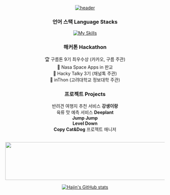 <div align="center">

  [![header](https://capsule-render.vercel.app/api?type=venom&color=6884b9&text=Hajin%&fontColor=ffffff&height=240)](#)

  ### 언어 스택 Language Stacks
  [![My Skills](https://skillicons.dev/icons?i=swift,flutter,nodejs,react,unity,python&theme=light)](#)
  <br/>
  
  ### 해커톤 Hackathon
  🏆 구름톤 9기 최우수상 (카카오, 구름 주관)  
  🚀 Nasa Space Apps in 판교  
  💬 Hacky Talky 3기 (채널톡 주관)  
  🏫 inThon (고려대학교 정보대학 주관)  

  ### 프로젝트 Projects
  반려견 여행지 추천 서비스 **강생이랑**  
  육류 맛 예측 서비스 **Deeplant**  
  **Jump Jump**  
  **Level Down**  
  **Copy Cat&Dog** 프로젝트 매니저  
  <br/>

  <a href="#">
    <img
      src="https://render.gitanimals.org/lines/wonhj12"
      width="600"
      height="120"
    />
  </a>

  [![Hajin's GitHub stats](https://github-readme-stats.vercel.app/api?username=wonhj12&rank_icon=github&title_color=6884b9&border_radius=10)](#)    
</div>
